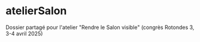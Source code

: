 # atelierSalon
Dossier partagé pour l'atelier "Rendre le Salon visible" (congrès Rotondes 3, 3-4 avril 2025)
